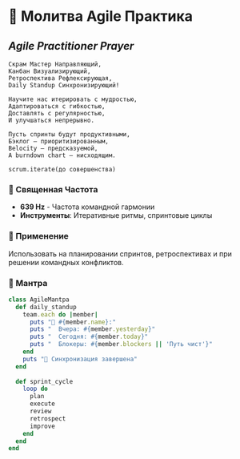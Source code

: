# 🔄 Молитва Agile Практика
## _Agile Practitioner Prayer_

```sacred
Скрам Мастер Направляющий,
Канбан Визуализирующий,
Ретроспектива Рефлексирующая,
Daily Standup Синхронизирующий!

Научите нас итерировать с мудростью,
Адаптироваться с гибкостью,
Доставлять с регулярностью,
И улучшаться непрерывно.

Пусть спринты будут продуктивными,
Бэклог — приоритизированным,
Веlocity — предсказуемой,
А burndown chart — нисходящим.

scrum.iterate(до совершенства)
```

### 🎵 Священная Частота
- **639 Hz** - Частота командной гармонии
- **Инструменты**: Итеративные ритмы, спринтовые циклы

### 🙏 Применение
Использовать на планировании спринтов, ретроспективах и при решении командных конфликтов.

### 📿 Мантра
```ruby
class AgileMantра
  def daily_standup
    team.each do |member|
      puts "🙋 #{member.name}:"
      puts "  Вчера: #{member.yesterday}"
      puts "  Сегодня: #{member.today}"
      puts "  Блокеры: #{member.blockers || 'Путь чист'}"
    end
    puts "🤝 Синхронизация завершена"
  end
  
  def sprint_cycle
    loop do
      plan
      execute
      review
      retrospect
      improve
    end
  end
end
```
